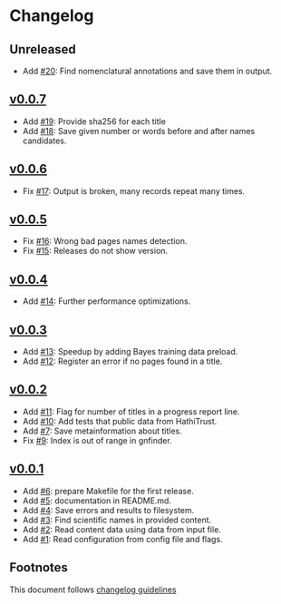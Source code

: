 # Changelog

## Unreleased

- Add [#20]: Find nomenclatural annotations and save them in output.

## [v0.0.7]

- Add [#19]: Provide sha256 for each title
- Add [#18]: Save given number or words before and after names candidates.

## [v0.0.6]

- Fix [#17]: Output is broken, many records repeat many times.

## [v0.0.5]

- Fix [#16]: Wrong bad pages names detection.
- Fix [#15]: Releases do not show version.

## [v0.0.4]

- Add [#14]: Further performance optimizations.

## [v0.0.3]

- Add [#13]: Speedup by adding Bayes training data preload.
- Add [#12]: Register an error if no pages found in a title.

## [v0.0.2]

- Add [#11]: Flag for number of titles in a progress report line.
- Add [#10]: Add tests that public data from HathiTrust.
- Add [#7]: Save metainformation about titles.
- Fix [#9]: Index is out of range in gnfinder.

## [v0.0.1]

- Add [#6]: prepare Makefile for the first release.
- Add [#5]: documentation in README.md.
- Add [#4]: Save errors and results to filesystem.
- Add [#3]: Find scientific names in provided content.
- Add [#2]: Read content data using data from input file.
- Add [#1]: Read configuration from config file and flags.

## Footnotes

This document follows [changelog guidelines]

[v0.0.7]: https://github.com/gnames/htindex/compare/v0.0.6...v0.0.7
[v0.0.6]: https://github.com/gnames/htindex/compare/v0.0.5...v0.0.6
[v0.0.5]: https://github.com/gnames/htindex/compare/v0.0.4...v0.0.5
[v0.0.4]: https://github.com/gnames/htindex/compare/v0.0.3...v0.0.4
[v0.0.3]: https://github.com/gnames/htindex/compare/v0.0.2...v0.0.3
[v0.0.2]: https://github.com/gnames/htindex/compare/v0.0.1...v0.0.2
[v0.0.1]: https://github.com/gnames/htindex/compare/v0.0.0...v0.0.1

[#20]: https://github.com/gnames/htindex/issues/20
[#19]: https://github.com/gnames/htindex/issues/19
[#18]: https://github.com/gnames/htindex/issues/18
[#17]: https://github.com/gnames/htindex/issues/17
[#16]: https://github.com/gnames/htindex/issues/16
[#15]: https://github.com/gnames/htindex/issues/15
[#14]: https://github.com/gnames/htindex/issues/14
[#13]: https://github.com/gnames/htindex/issues/13
[#12]: https://github.com/gnames/htindex/issues/12
[#11]: https://github.com/gnames/htindex/issues/11
[#10]: https://github.com/gnames/htindex/issues/10
[#9]: https://github.com/gnames/htindex/issues/9
[#8]: https://github.com/gnames/htindex/issues/8
[#7]: https://github.com/gnames/htindex/issues/7
[#6]: https://github.com/gnames/htindex/issues/6
[#5]: https://github.com/gnames/htindex/issues/5
[#4]: https://github.com/gnames/htindex/issues/4
[#3]: https://github.com/gnames/htindex/issues/3
[#2]: https://github.com/gnames/htindex/issues/2
[#1]: https://github.com/gnames/htindex/issues/1

[changelog guidelines]: https://github.com/olivierlacan/keep-a-changelog
